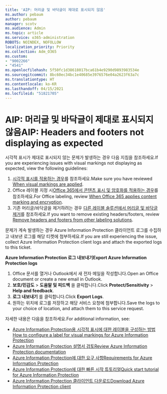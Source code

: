 ```yaml
---
title: 'AIP: 머리글 및 바닥글이 제대로 표시되지 않음'
ms.author: pebaum
author: pebaum
manager: scotv
ms.audience: Admin
ms.topic: article
ms.service: o365-administration
ROBOTS: NOINDEX, NOFOLLOW
localization_priority: Priority
ms.collection: Adm_O365
ms.custom:
- "9002266"
- "4541"
ms.openlocfilehash: 5f50fc1d38618017bca61b4e9290d9893983534e
ms.sourcegitcommit: 8bc60ec34bc1e40685e3976576e04a2623f63a7c
ms.translationtype: HT
ms.contentlocale: ko-KR
ms.lasthandoff: 04/15/2021
ms.locfileid: "51821705"
---
```

# <a name="aip-headers-and-footers-not-displaying-as-expected"></a><span data-ttu-id="a7954-102">AIP: 머리글 및 바닥글이 제대로 표시되지 않음</span><span class="sxs-lookup"><span data-stu-id="a7954-102">AIP: Headers and footers not displaying as expected</span></span>

<span data-ttu-id="a7954-103">시각적 표시가 제대로 표시되지 않는 문제가 발생하는 경우 다음 지침을 참조하세요.</span><span class="sxs-lookup"><span data-stu-id="a7954-103">If you are experiencing issues with visual markings not displaying as expected, view the following guidelines:</span></span>

1. <span data-ttu-id="a7954-104">[시각적 표시를 적용하는 경우](https://docs.microsoft.com/azure/information-protection/configure-policy-markings#when-visual-markings-are-applied)를 참조하세요.</span><span class="sxs-lookup"><span data-stu-id="a7954-104">Make sure you have reviewed [When visual markings are applied](https://docs.microsoft.com/azure/information-protection/configure-policy-markings#when-visual-markings-are-applied).</span></span>
2. <span data-ttu-id="a7954-105">Office 레이블 지정 시[Office 365에서 콘텐츠 표시 및 암호화를 적용하는 경우](https://docs.microsoft.com/microsoft-365/compliance/sensitivity-labels-office-apps#when-office-apps-apply-content-marking-and-encryption)를 참조하세요.</span><span class="sxs-lookup"><span data-stu-id="a7954-105">For Office labeling, review [When Office 365 applies content marking and encryption](https://docs.microsoft.com/microsoft-365/compliance/sensitivity-labels-office-apps#when-office-apps-apply-content-marking-and-encryption).</span></span>
3. <span data-ttu-id="a7954-106">기존 머리글/바닥글을 제거하려는 경우 [다른 레이블 솔루션에서 머리글 및 바닥글 제거](https://docs.microsoft.com/azure/information-protection/rms-client/client-admin-guide-customizations#remove-headers-and-footers-from-other-labeling-solutions)를 참조하세요.</span><span class="sxs-lookup"><span data-stu-id="a7954-106">If you want to remove existing headers/footers, review [Remove headers and footers from other labeling solutions](https://docs.microsoft.com/azure/information-protection/rms-client/client-admin-guide-customizations#remove-headers-and-footers-from-other-labeling-solutions).</span></span>

<span data-ttu-id="a7954-107">문제가 계속 발생하는 경우 Azure Information Protection 클라이언트 로그를 수집하고 내보낸 로그를 해당 티켓에 첨부하세요.</span><span class="sxs-lookup"><span data-stu-id="a7954-107">If you are still experiencing the issue, collect Azure Information Protection client logs and attach the exported logs to this ticket.</span></span>

<span data-ttu-id="a7954-108">**Azure Information Protection 로그 내보내기**</span><span class="sxs-lookup"><span data-stu-id="a7954-108">**Export Azure Information Protection logs**</span></span>

1. <span data-ttu-id="a7954-109">Office 문서를 열거나 Outlook에서 새 전자 메일을 작성합니다.</span><span class="sxs-lookup"><span data-stu-id="a7954-109">Open an Office document or create a new email in Outlook.</span></span>
2. <span data-ttu-id="a7954-110">**보호/민감도** > **도움말 및 피드백** 을 클릭합니다.</span><span class="sxs-lookup"><span data-stu-id="a7954-110">Click **Protect/Sensitivity** > **Help and feedback**.</span></span>
3. <span data-ttu-id="a7954-111">**로그 내보내기** 를 클릭합니다.</span><span class="sxs-lookup"><span data-stu-id="a7954-111">Click **Export Logs**.</span></span>
4. <span data-ttu-id="a7954-112">원하는 위치에 로그를 저장하고 해당 서비스 요청에 첨부합니다.</span><span class="sxs-lookup"><span data-stu-id="a7954-112">Save the logs to your choice of location, and attach them to this service request.</span></span>

<span data-ttu-id="a7954-113">자세한 내용은 다음을 참조하세요.</span><span class="sxs-lookup"><span data-stu-id="a7954-113">For additional information, see:</span></span>

- [<span data-ttu-id="a7954-114">Azure Information Protection용 시각적 표시에 대한 레이블을 구성하는 방법</span><span class="sxs-lookup"><span data-stu-id="a7954-114">How to configure a label for visual markings for Azure Information Protection</span></span>](https://docs.microsoft.com/azure/information-protection/configure-policy-markings)
- [<span data-ttu-id="a7954-115">Azure Information Protection 설명서 검토</span><span class="sxs-lookup"><span data-stu-id="a7954-115">Review Azure Information Protection documentation</span></span>](https://docs.microsoft.com/azure/information-protection/what-is-information-protection)
- [<span data-ttu-id="a7954-116">Azure Information Protection에 대한 요구 사항</span><span class="sxs-lookup"><span data-stu-id="a7954-116">Requirements for Azure Information Protection</span></span>](https://docs.microsoft.com/azure/information-protection/get-started/requirements)
- [<span data-ttu-id="a7954-117">Azure Information Protection에 대한 빠른 시작 튜토리얼</span><span class="sxs-lookup"><span data-stu-id="a7954-117">Quick start tutorial for Azure Information Protection</span></span>](https://docs.microsoft.com/azure/information-protection/get-started/infoprotect-quick-start-tutorial)
- [<span data-ttu-id="a7954-118">Azure Information Protection 클라이언트 다운로드</span><span class="sxs-lookup"><span data-stu-id="a7954-118">Download Azure Information Protection client</span></span>](https://www.microsoft.com/download/details.aspx?id=53018)
